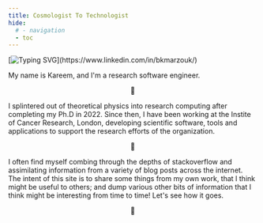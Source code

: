 ```yaml
---
title: Cosmologist To Technologist
hide:
  # - navigation
  - toc
---
```


<style>
  .md-typeset h1,
  .md-content__button {
    display: none;
  }
</style>

[![Typing SVG](https://readme-typing-svg.demolab.com?font=Roboto+Mono&pause=1000&random=false&width=435&lines=Hello!)](https://www.linkedin.com/in/bkmarzouk/)

My name is Kareem, and I'm a research software engineer.

<p style="text-align: center;">
🔭
</p> 

<!-- <figure>
  <img src="assets/dots.png" width="50"/>
</figure> -->

I splintered out of theoretical physics into research computing after completing my Ph.D in 2022. Since then, 
I have been working at the Instite of Cancer Research, London, developing scientific software, tools and applications
to support the research efforts of the organization.

<p style="text-align: center;">
🧬
</p> 

I often find myself combing through the depths of stackoverflow and assimilating information from a variety of 
blog posts across the internet. The intent of this site is to share some things from my own work, that I think might be 
useful to others; and dump various other bits of information that I think might be interesting from time to time! Let's see how it goes.

<p style="text-align: center;">
🌱
</p> 